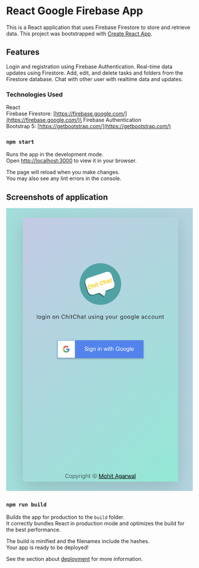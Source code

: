 # React Google Firebase App

This is a React application that uses Firebase Firestore to store and retrieve data. This project was bootstrapped with [Create React App](https://github.com/facebook/create-react-app).

## Features

Login and registration using Firebase Authentication.
Real-time data updates using Firestore.
Add, edit, and delete tasks and folders from the Firestore database.
Chat with other user with realtime data and updates.


### Technologies Used

React\
Firebase Firestore: [https://firebase.google.com/](https://firebase.google.com/)\
Firebase Authentication\
Bootstrap 5: [https://getbootstrap.com/](https://getbootstrap.com/)


### `npm start`

Runs the app in the development mode.\
Open [http://localhost:3000](http://localhost:3000) to view it in your browser.

The page will reload when you make changes.\
You may also see any lint errors in the console.


## Screenshots of application

![alt text](https://github.com/mohitagGit/chitchat/blob/main/src/img/chitchat-home.png?raw=true)


### `npm run build`

Builds the app for production to the `build` folder.\
It correctly bundles React in production mode and optimizes the build for the best performance.

The build is minified and the filenames include the hashes.\
Your app is ready to be deployed!

See the section about [deployment](https://facebook.github.io/create-react-app/docs/deployment) for more information.



